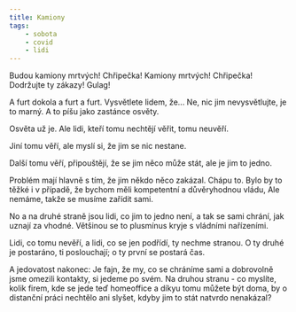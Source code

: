 ```yaml
---
title: Kamiony
tags: 
	- sobota
	- covid
	- lidi
---
```


Budou kamiony mrtvých! Chřipečka! Kamiony mrtvých! Chřipečka! Dodržujte ty zákazy! Gulag!

A furt dokola a furt a furt. Vysvětlete lidem, že... Ne, nic jim nevysvětlujte, je to marný. A to píšu jako zastánce osvěty.

Osvěta už je. Ale lidi, kteří tomu nechtějí věřit, tomu neuvěří.

Jiní tomu věří, ale myslí si, že jim se nic nestane.

Další tomu věří, připouštějí, že se jim něco může stát, ale je jim to jedno.

Problém mají hlavně s tím, že jim někdo něco zakázal. Chápu to. Bylo by to těžké i v případě, že bychom měli kompetentní a důvěryhodnou vládu, Ale nemáme, takže se musíme zařídit sami.

No a na druhé straně jsou lidi, co jim to jedno není, a tak se sami chrání, jak uznají za vhodné. Většinou se to plusmínus kryje s vládními nařízeními.

Lidi, co tomu nevěří, a lidi, co se jen podřídí, ty nechme stranou. O ty druhé je postaráno, ti poslouchají; o ty první se postará čas.

A jedovatost nakonec: Je fajn, že my, co se chráníme sami a dobrovolně jsme omezili kontakty, si jedeme po svém. Na druhou stranu - co myslíte, kolik firem, kde se jede teď homeoffice a díkyu tomu můžete být doma, by o distanční práci nechtělo ani slyšet, kdyby jim to stát natvrdo nenakázal?